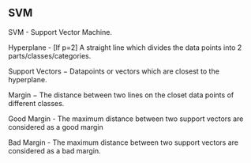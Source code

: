 ## SVM
SVM - Support Vector Machine.

Hyperplane - [If p=2] A straight  line which divides the data points into 2 parts/classes/categories.

Support Vectors − Datapoints or vectors which  are closest to the hyperplane.

Margin − The distance between two lines on the closet data points of different classes. 

Good Margin - The maximum distance between two support vectors are considered as a good margin 

Bad Margin -  The maximum distance between two support vectors are considered as a bad margin.
